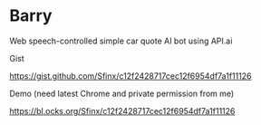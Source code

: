 # Barry
Web speech-controlled simple car quote AI bot using API.ai

Gist

https://gist.github.com/Sfinx/c12f2428717cec12f6954df7a1f11126

Demo (need latest Chrome and private permission from me)

https://bl.ocks.org/Sfinx/c12f2428717cec12f6954df7a1f11126
